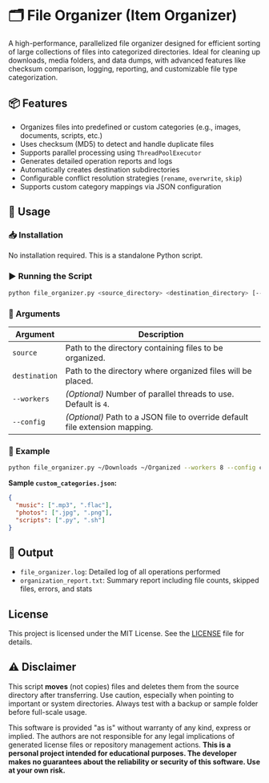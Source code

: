 # 🗂️ File Organizer (Item Organizer)

A high-performance, parallelized file organizer designed for efficient sorting of large collections of files into categorized directories. Ideal for cleaning up downloads, media folders, and data dumps, with advanced features like checksum comparison, logging, reporting, and customizable file type categorization.

## 📦 Features

* Organizes files into predefined or custom categories (e.g., images, documents, scripts, etc.)
* Uses checksum (MD5) to detect and handle duplicate files
* Supports parallel processing using `ThreadPoolExecutor`
* Generates detailed operation reports and logs
* Automatically creates destination subdirectories
* Configurable conflict resolution strategies (`rename`, `overwrite`, `skip`)
* Supports custom category mappings via JSON configuration

## 🚀 Usage

### 📥 Installation

No installation required. This is a standalone Python script.

### ▶️ Running the Script

```bash
python file_organizer.py <source_directory> <destination_directory> [--workers N] [--config config.json]
```

### 🔧 Arguments

| Argument      | Description                                                                  |
| ------------- | ---------------------------------------------------------------------------- |
| `source`      | Path to the directory containing files to be organized.                      |
| `destination` | Path to the directory where organized files will be placed.                  |
| `--workers`   | *(Optional)* Number of parallel threads to use. Default is `4`.              |
| `--config`    | *(Optional)* Path to a JSON file to override default file extension mapping. |

### 📝 Example

```bash
python file_organizer.py ~/Downloads ~/Organized --workers 8 --config custom_categories.json
```

**Sample `custom_categories.json`:**

```json
{
  "music": [".mp3", ".flac"],
  "photos": [".jpg", ".png"],
  "scripts": [".py", ".sh"]
}
```

## 📄 Output

* `file_organizer.log`: Detailed log of all operations performed
* `organization_report.txt`: Summary report including file counts, skipped files, errors, and stats

## License

This project is licensed under the MIT License. See the [LICENSE](../LICENSE) file for details.

## ⚠️ Disclaimer

This script **moves** (not copies) files and deletes them from the source directory after transferring. Use caution, especially when pointing to important or system directories. Always test with a backup or sample folder before full-scale usage.

This software is provided "as is" without warranty of any kind, express or implied. The authors are not responsible for any legal implications of generated license files or repository management actions.  **This is a personal project intended for educational purposes. The developer makes no guarantees about the reliability or security of this software. Use at your own risk.**
